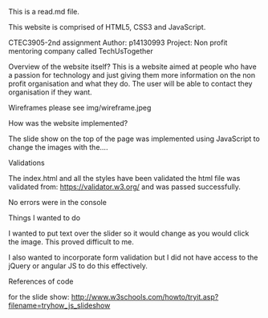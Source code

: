 This is a read.md file.

This website is comprised of HTML5, CSS3 and JavaScript.

CTEC3905-2nd assignment
Author: p14130993
Project: Non profit mentoring company called TechUsTogether

Overview of the website itself?
This is a website aimed at people who have a passion for technology and just giving them more information on the non profit organisation and what they do.
The user will be able to contact they organisation if they want.

Wireframes
please see img/wireframe.jpeg

How was the website implemented?

The slide show on the top of the page was implemented using JavaScript to change
the images with the....

Validations

The index.html and all the styles have been validated
the html file was validated from: https://validator.w3.org/ and was passed successfully.

No errors were in the console

Things I wanted to do

I wanted to put text over the slider so it would change as you would click the image. This proved difficult to me.

I also wanted to incorporate form validation but I did not have access to the jQuery or angular JS to do this effectively.

References of code

for the slide show: http://www.w3schools.com/howto/tryit.asp?filename=tryhow_js_slideshow
